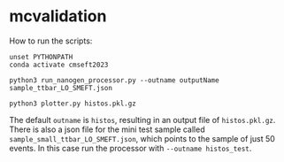 # mcvalidation 

How to run the scripts: 

```
unset PYTHONPATH
conda activate cmseft2023

python3 run_nanogen_processor.py --outname outputName sample_ttbar_LO_SMEFT.json

python3 plotter.py histos.pkl.gz
```

The default `outname` is `histos`, resulting in an output file of `histos.pkl.gz`. 
There is also a json file for the mini test sample called `sample_small_ttbar_LO_SMEFT.json`, which points to the sample of just 50 events. 
In this case run the processor with `--outname histos_test`. 

